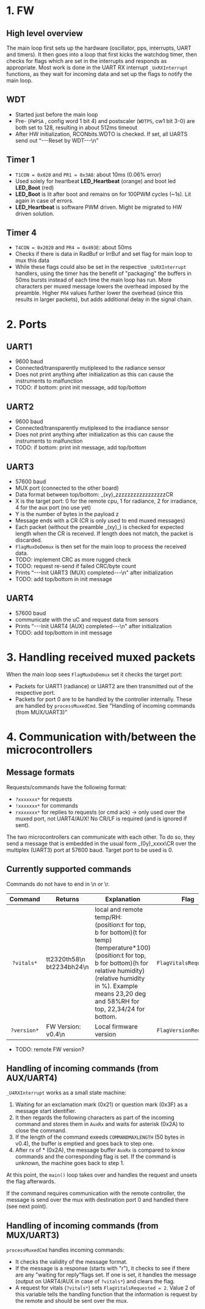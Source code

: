 # 1. FW

## High level overview

The main loop first sets up the hardware (oscillator, pps, interrupts, UART and timers). It then goes into a loop that first kicks the watchdog timer, then checks for flags which are set in the interrupts and responds as appropriate.
Most work is done in the UART RX interrupt `_UxRXInterrupt` functions, as they wait for incoming data and set up the flags to notify the main loop.

## WDT

* Started just before the main loop
* Pre- (`FWPSA` , config word 1 bit 4) and postscaler (`WDTPS`, cw1 bit 3-0) are both set to 128, resulting in about 512ms timeout
* After HW initialization, RCONbits.WDTO is checked. If set, all UARTS send out “---Reset by WDT---\n”

## Timer 1

* `T1CON = 0x020` and `PR1 = 0x3A8`: about 10ms (0.06% error)
* Used solely for heartbeat **LED_Heartbeat** (orange) and boot led **LED_Boot** (red)
* **LED_Boot** is lit after boot and remains on for 100PWM cycles (~1s). Lit again in case of errors.
* **LED_Heartbeat** is software PWM driven. Might be migrated to HW driven solution.

## Timer 4

* `T4CON = 0x2020` and `PR4 = 0x493E`: about 50ms
* Checks if there is data in RadBuf or IrrBuf and set flag for main loop to mux this data
* While these flags could also be set in the respective `_UxRXInterrupt` handlers, using the timer has the benefit of "packaging" the buffers in 50ms bursts instead of each time the main loop has run. More characters per muxed message lowers the overhead imposed by the preamble. Higher `PR4` values further lower the overhead (since this results in larger packets), but adds additional delay in the signal chain.

# 2. Ports

## UART1

* 9600 baud
* Connected/transparently mutiplexed to the radiance sensor
* Does not print anything after initialization as this can cause the instruments to malfunction
* TODO: if bottom: print init message, add top/bottom

## UART2

* 9600 baud
* Connected/transparently mutiplexed to the irradiance sensor
* Does not print anything after initialization as this can cause the instruments to malfunction
* TODO: if bottom: print init message, add top/bottom

## UART3

* 57600 baud
* MUX port (connected to the other board)
* Data format between top/bottom: _(xy)_zzzzzzzzzzzzzzzzzCR
* X is the target port: 0 for the remote cpu, 1 for radiance, 2 for irradiance, 4 for the aux port (no use yet)
* Y is the number of bytes in the payload z
* Message ends with a CR (CR is only used to end muxed messages)
* Each packet (without the preamble \_(xy)_) is checked for expected length when the CR is received. If length does not match, the packet is discarded.
* `FlagMuxDoDemux` is then set for the main loop to process the received data.
* TODO: implement CRC as more rugged check
* TODO: request re-send if failed CRC/byte count
* Prints “---Init UART3 (MUX) completed---\n" after initialization
* TODO: add top/bottom in init message

## UART4

* 57600 baud
* communicate with the uC and request data from sensors
* Prints “---Init UART4 (AUX) completed---\n" after initialization
* TODO: add top/bottom in init message

# 3. Handling received muxed packets

When the main loop sees `FlagMuxDoDemux` set it checks the target port:

* Packets for UART1 (radiance) or UART2 are then transmitted out of the respective port.
* Packets for port 0 are to be handled by the controller internally. These are handled by `processMuxedCmd`. See "Handling of incoming commands (from MUX/UART3)"

# 4. Communication with/between the microcontrollers

## Message formats

Requests/commands have the following format:

* `?xxxxxxx*` for requests
* `!xxxxxxx*` for commands
* `rxxxxxxx*` for replies to requests (or cmd ack) -> only used over the muxed port, not UART4/AUX!
No CR/LF is required (and is ignored if sent).

The two microcontrollers can communicate with each other. To do so, they send a message that is embedded in the usual form _(0y)_xxxx\CR over the multiplex (UART3) port at 57600 baud. Target port to be used is 0.

## Currently supported commands

Commands do not have to end in \n or \r.

|Command   |Returns|Explanation|Flag|
|:--------:|-------|-----------|----|
|`?vitals*`|tt2320th58\n bt2234bh24\n|local and remote temp/RH: (position:t for top, b for bottom)(t for temp)(temperature\*100)(position:t for top, b for bottom)(h for relative humidity)(relative humidity in %). Example means 23,20 deg and 58%RH for top, 22,34/24 for bottom.|`FlagVitalsRequested`|
|`?version*`|FW Version: v0.4\n|Local firmware version|`FlagVersionRequested`|

* TODO: remote FW version?

## Handling of incoming commands (from AUX/UART4)

`_U4RXInterrupt` works as a small state machine:

1. Waiting for an exclamation mark (0x21) or question mark (0x3F) as a message start identifier.
2. It then regards the following characters as part of the incoming command and stores them in `AuxRx` and waits for asterisk (0x2A) to close the command.
3. If the length of the command exeeds `COMMANDMAXLENGTH` (50 bytes in v0.4), the buffer is emptied and goes back to step one.
4. After rx of * (0x2A), the message buffer `AuxRx` is compared to know commands and the corresponding flag is set. If the command is unknown, the machine goes back to step 1.

At this point, the `main()` loop takes over and handles the request and unsets the flag afterwards.

If the command requires communication with the remote controller, the message is send over the mux with destination port 0 and handled there (see next point).

## Handling of incoming commands (from MUX/UART3)

`processMuxedCmd` handles incoming commands:

* It checks the validity of the message format.
* If the message is a response (starts with "r"), it checks to see if there are any "waiting for reply"flags set. If one is set, it handles the message (output on UART4/AUX in case of `?vitals*`) and clears the flag.
* A request for vitals (`?vitals*`) sets `FlagVitalsRequested = 2`. Value 2 of this variable tells the handling function that the information is request by the remote and should be sent over the mux.


